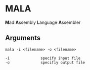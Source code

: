 # MALA

**M**ad **A**ssembly **L**anguage **A**ssembler

## Arguments

```
mala -i <filename> -o <filename>

-i              specify input file
-o              specifiy output file
```